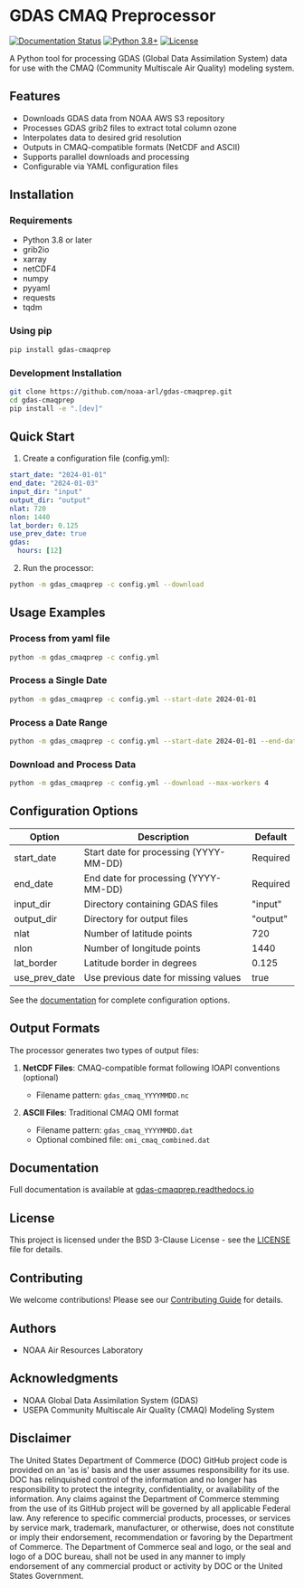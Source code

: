# GDAS CMAQ Preprocessor

[![Documentation Status](https://readthedocs.org/projects/gdas-cmaqprep/badge/?version=latest)](https://gdas-cmaqprep.readthedocs.io/en/latest/?badge=latest)
[![Python 3.8+](https://img.shields.io/badge/python-3.8+-blue.svg)](https://www.python.org/downloads/release/python-380/)
[![License](https://img.shields.io/badge/License-BSD_3--Clause-blue.svg)](https://opensource.org/licenses/BSD-3-Clause)

A Python tool for processing GDAS (Global Data Assimilation System) data for use with the CMAQ (Community Multiscale Air Quality) modeling system.

## Features

- Downloads GDAS data from NOAA AWS S3 repository
- Processes GDAS grib2 files to extract total column ozone
- Interpolates data to desired grid resolution
- Outputs in CMAQ-compatible formats (NetCDF and ASCII)
- Supports parallel downloads and processing
- Configurable via YAML configuration files

## Installation

### Requirements

- Python 3.8 or later
- grib2io
- xarray
- netCDF4
- numpy
- pyyaml
- requests
- tqdm

### Using pip

```bash
pip install gdas-cmaqprep
```

### Development Installation

```bash
git clone https://github.com/noaa-arl/gdas-cmaqprep.git
cd gdas-cmaqprep
pip install -e ".[dev]"
```

## Quick Start

1. Create a configuration file (config.yml):

```yaml
start_date: "2024-01-01"
end_date: "2024-01-03"
input_dir: "input"
output_dir: "output"
nlat: 720
nlon: 1440
lat_border: 0.125
use_prev_date: true
gdas:
  hours: [12]
```

2. Run the processor:

```bash
python -m gdas_cmaqprep -c config.yml --download
```

## Usage Examples

### Process from yaml file

```bash
python -m gdas_cmaqprep -c config.yml
```

### Process a Single Date

```bash
python -m gdas_cmaqprep -c config.yml --start-date 2024-01-01
```

### Process a Date Range

```bash
python -m gdas_cmaqprep -c config.yml --start-date 2024-01-01 --end-date 2024-01-31
```

### Download and Process Data

```bash
python -m gdas_cmaqprep -c config.yml --download --max-workers 4
```

## Configuration Options

| Option | Description | Default |
|--------|-------------|---------|
| start_date | Start date for processing (YYYY-MM-DD) | Required |
| end_date | End date for processing (YYYY-MM-DD) | Required |
| input_dir | Directory containing GDAS files | "input" |
| output_dir | Directory for output files | "output" |
| nlat | Number of latitude points | 720 |
| nlon | Number of longitude points | 1440 |
| lat_border | Latitude border in degrees | 0.125 |
| use_prev_date | Use previous date for missing values | true |

See the [documentation](https://gdas-cmaqprep.readthedocs.io/) for complete configuration options.

## Output Formats

The processor generates two types of output files:

1. **NetCDF Files**: CMAQ-compatible format following IOAPI conventions (optional)
   - Filename pattern: `gdas_cmaq_YYYYMMDD.nc`

2. **ASCII Files**: Traditional CMAQ OMI format
   - Filename pattern: `gdas_cmaq_YYYYMMDD.dat`
   - Optional combined file: `omi_cmaq_combined.dat`

## Documentation

Full documentation is available at [gdas-cmaqprep.readthedocs.io](https://gdas-cmaqprep.readthedocs.io/)

## License

This project is licensed under the BSD 3-Clause License - see the [LICENSE](LICENSE) file for details.

## Contributing

We welcome contributions! Please see our [Contributing Guide](docs/contributing.rst) for details.

## Authors

- NOAA Air Resources Laboratory

## Acknowledgments

- NOAA Global Data Assimilation System (GDAS)
- USEPA Community Multiscale Air Quality (CMAQ) Modeling System

## Disclaimer
The United States Department of Commerce (DOC) GitHub project code is
provided on an 'as is' basis and the user assumes responsibility for
its use.  DOC has relinquished control of the information and no
longer has responsibility to protect the integrity, confidentiality,
or availability of the information.  Any claims against the Department
of Commerce stemming from the use of its GitHub project will be
governed by all applicable Federal law.  Any reference to specific
commercial products, processes, or services by service mark,
trademark, manufacturer, or otherwise, does not constitute or imply
their endorsement, recommendation or favoring by the Department of
Commerce.  The Department of Commerce seal and logo, or the seal and
logo of a DOC bureau, shall not be used in any manner to imply
endorsement of any commercial product or activity by DOC or the United
States Government.